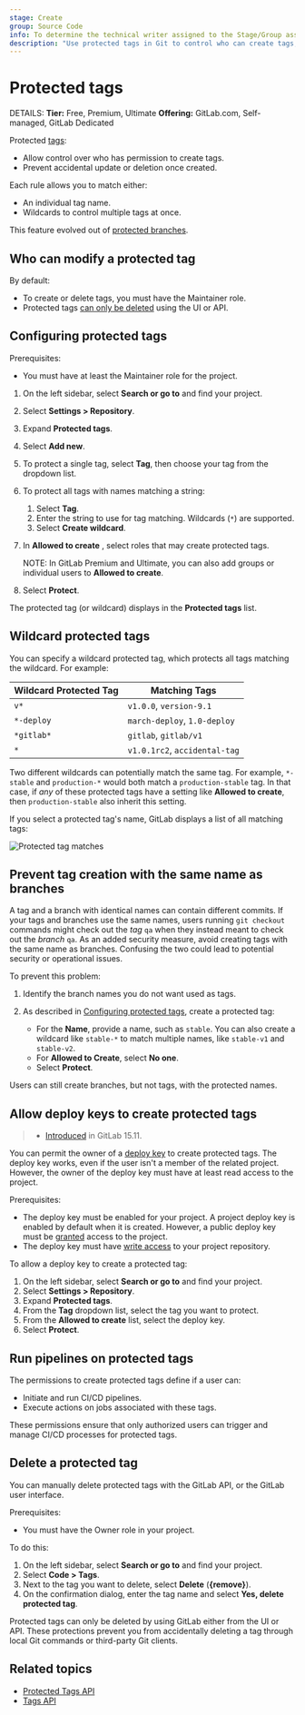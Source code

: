 ```yaml
---
stage: Create
group: Source Code
info: To determine the technical writer assigned to the Stage/Group associated with this page, see https://handbook.gitlab.com/handbook/product/ux/technical-writing/#assignments
description: "Use protected tags in Git to control who can create tags, and prevent accidental tag updates or deletion."
---
```


# Protected tags

DETAILS:
**Tier:** Free, Premium, Ultimate
**Offering:** GitLab.com, Self-managed, GitLab Dedicated

Protected [tags](repository/tags/index.md):

- Allow control over who has permission to create tags.
- Prevent accidental update or deletion once created.

Each rule allows you to match either:

- An individual tag name.
- Wildcards to control multiple tags at once.

This feature evolved out of [protected branches](repository/branches/protected.md).

## Who can modify a protected tag

By default:

- To create or delete tags, you must have the Maintainer role.
- Protected tags [can only be deleted](#delete-a-protected-tag) using the UI or API.

## Configuring protected tags

Prerequisites:

- You must have at least the Maintainer role for the project.

1. On the left sidebar, select **Search or go to** and find your project.
1. Select **Settings > Repository**.
1. Expand **Protected tags**.
1. Select **Add new**.
1. To protect a single tag, select **Tag**, then choose your tag from the dropdown list.
1. To protect all tags with names matching a string:
   1. Select **Tag**.
   1. Enter the string to use for tag matching. Wildcards (`*`) are supported.
   1. Select **Create wildcard**.
1. In **Allowed to create** , select roles that may create protected tags.

   NOTE:
   In GitLab Premium and Ultimate, you can also add groups or individual users
   to **Allowed to create**.

1. Select **Protect**.

The protected tag (or wildcard) displays in the **Protected tags** list.

## Wildcard protected tags

You can specify a wildcard protected tag, which protects all tags
matching the wildcard. For example:

| Wildcard Protected Tag | Matching Tags                 |
|------------------------|-------------------------------|
| `v*`                   | `v1.0.0`, `version-9.1`       |
| `*-deploy`             | `march-deploy`, `1.0-deploy`  |
| `*gitlab*`             | `gitlab`, `gitlab/v1`         |
| `*`                    | `v1.0.1rc2`, `accidental-tag` |

Two different wildcards can potentially match the same tag. For example,
`*-stable` and `production-*` would both match a `production-stable` tag.
In that case, if _any_ of these protected tags have a setting like
**Allowed to create**, then `production-stable` also inherit this setting.

If you select a protected tag's name, GitLab displays a list of
all matching tags:

![Protected tag matches](img/protected_tag_matches.png)

## Prevent tag creation with the same name as branches

A tag and a branch with identical names can contain different commits. If your
tags and branches use the same names, users running `git checkout`
commands might check out the _tag_ `qa` when they instead meant to check out
the _branch_ `qa`. As an added security measure, avoid creating tags with the
same name as branches. Confusing the two could lead to potential
security or operational issues.

To prevent this problem:

1. Identify the branch names you do not want used as tags.
1. As described in [Configuring protected tags](#configuring-protected-tags),
   create a protected tag:

   - For the **Name**, provide a name, such as `stable`. You can also create a wildcard
     like `stable-*` to match multiple names, like `stable-v1` and `stable-v2`.
   - For **Allowed to Create**, select **No one**.
   - Select **Protect**.

Users can still create branches, but not tags, with the protected names.

## Allow deploy keys to create protected tags

> - [Introduced](https://gitlab.com/gitlab-org/gitlab/-/issues/325415) in GitLab 15.11.

You can permit the owner of a [deploy key](deploy_keys/index.md) to create protected tags.
The deploy key works, even if the user isn't a member of the related project. However, the owner of the deploy
key must have at least read access to the project.

Prerequisites:

- The deploy key must be enabled for your project. A project deploy key is enabled by default when
  it is created. However, a public deploy key must be
  [granted](deploy_keys/index.md#grant-project-access-to-a-public-deploy-key) access to the
  project.
- The deploy key must have [write access](deploy_keys/index.md#permissions) to your project
  repository.

To allow a deploy key to create a protected tag:

1. On the left sidebar, select **Search or go to** and find your project.
1. Select **Settings > Repository**.
1. Expand **Protected tags**.
1. From the **Tag** dropdown list, select the tag you want to protect.
1. From the **Allowed to create** list, select the deploy key.
1. Select **Protect**.

## Run pipelines on protected tags

The permissions to create protected tags define if a user can:

- Initiate and run CI/CD pipelines.
- Execute actions on jobs associated with these tags.

These permissions ensure that only authorized users can trigger and manage
CI/CD processes for protected tags.

## Delete a protected tag

You can manually delete protected tags with the GitLab API, or the
GitLab user interface.

Prerequisites:

- You must have the Owner role in your project.

To do this:

1. On the left sidebar, select **Search or go to** and find your project.
1. Select **Code > Tags**.
1. Next to the tag you want to delete, select **Delete** (**{remove}**).
1. On the confirmation dialog, enter the tag name and select **Yes, delete protected tag**.

Protected tags can only be deleted by using GitLab either from the UI or API.
These protections prevent you from accidentally deleting a tag through local
Git commands or third-party Git clients.

## Related topics

- [Protected Tags API](../../api/protected_tags.md)
- [Tags API](../../api/tags.md)

<!-- ## Troubleshooting

Include any troubleshooting steps that you can foresee. If you know beforehand what issues
one might have when setting this up, or when something is changed, or on upgrading, it's
important to describe those, too. Think of things that may go wrong and include them here.
This is important to minimize requests for support, and to avoid doc comments with
questions that you know someone might ask.

Each scenario can be a third-level heading, for example `### Getting error message X`.
If you have none to add when creating a doc, leave this section in place
but commented out to help encourage others to add to it in the future. -->
